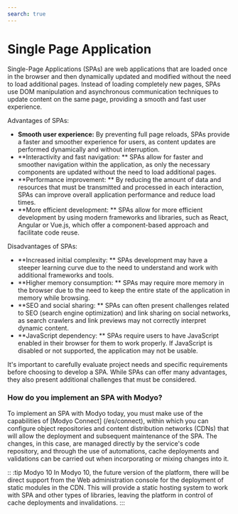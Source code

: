 ```yaml
---
search: true
---
```


# Single Page Application

Single-Page Applications (SPAs) are web applications that are loaded once in the browser and then dynamically updated and modified without the need to load additional pages. Instead of loading completely new pages, SPAs use DOM manipulation and asynchronous communication techniques to update content on the same page, providing a smooth and fast user experience.

Advantages of SPAs:

- **Smooth user experience:** By preventing full page reloads, SPAs provide a faster and smoother experience for users, as content updates are performed dynamically and without interruption.
- **Interactivity and fast navigation: ** SPAs allow for faster and smoother navigation within the application, as only the necessary components are updated without the need to load additional pages.
- **Performance improvement: ** By reducing the amount of data and resources that must be transmitted and processed in each interaction, SPAs can improve overall application performance and reduce load times.
- **More efficient development: ** SPAs allow for more efficient development by using modern frameworks and libraries, such as React, Angular or Vue.js, which offer a component-based approach and facilitate code reuse.

Disadvantages of SPAs:

- **Increased initial complexity: ** SPAs development may have a steeper learning curve due to the need to understand and work with additional frameworks and tools.
- **Higher memory consumption: ** SPAs may require more memory in the browser due to the need to keep the entire state of the application in memory while browsing.
- **SEO and social sharing: ** SPAs can often present challenges related to SEO (search engine optimization) and link sharing on social networks, as search crawlers and link previews may not correctly interpret dynamic content.
- **JavaScript dependency: ** SPAs require users to have JavaScript enabled in their browser for them to work properly. If JavaScript is disabled or not supported, the application may not be usable.

It's important to carefully evaluate project needs and specific requirements before choosing to develop a SPA. While SPAs can offer many advantages, they also present additional challenges that must be considered.

### How do you implement an SPA with Modyo?

To implement an SPA with Modyo today, you must make use of the capabilities of [Modyo Connect] (/es/connect), within which you can configure object repositories and content distribution networks (CDNs) that will allow the deployment and subsequent maintenance of the SPA. The changes, in this case, are managed directly by the service's code repository, and through the use of automations, cache deployments and validations can be carried out when incorporating or mixing changes into it.

:: :tip Modyo 10
In Modyo 10, the future version of the platform, there will be direct support from the Web administration console for the deployment of static modules in the CDN. This will provide a static hosting system to work with SPA and other types of libraries, leaving the platform in control of cache deployments and invalidations.
:::
